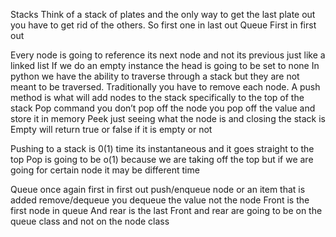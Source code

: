Stacks
Think of a stack of plates and the only way to get the last plate out you have to get rid of the others. So first one in last out
Queue
First in first out 

Every node is going to reference its next node and not its previous just like a linked list
If we do an empty instance the head is going to be set to none
In python we have the ability to traverse through a stack but they are not meant to be traversed. Traditionally you have to remove each node.
A push method is what will add nodes to the stack specifically to the top of the stack
Pop command you don’t pop off the node you pop off the value and store it in memory
Peek just seeing what the node is and closing the stack
is Empty will return true or false if it is empty or not

Pushing to a stack is 0(1) time its instantaneous and it goes straight to the top
Pop is going to be o(1) because we are taking off the top but if we are going for certain node it may be different time

Queue once again first in first out
push/enqueue node or an item that is added
remove/dequeue you dequeue the value not the node
Front is the first node in queue
And rear is the last
Front and rear are going to be on the queue class and not on the node class 
